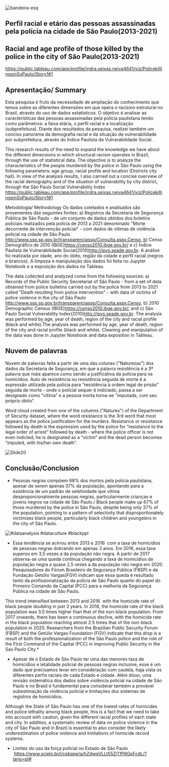 ![bandeira-esq](https://user-images.githubusercontent.com/65928388/145327128-8095c195-e303-45ac-990e-a4b3b0ff3cb0.png)

## Perfil racial e etário das pessoas assassinadas pela polícia na cidade de São Paulo(2013-2021) 
## Racial and age profile of those killed by the police in the city of São Paulo(2013-2021)    
https://public.tableau.com/app/profile/indra.seixas.neiva4641/viz/PolicekillingsinSoPaulo/Story1#1


## Apresentação/ Summary
Esta pesquisa é fruto da necessidade de ampliação do conhecimento que temos sobre as diferentes dimensões em que opera o racismo estrutural no Brasil, através do uso de dados estatísticos. O objetivo é analisar as características das pessoas assassinadas pela polícia paulistana tendo como parâmetros: a faixa etária, o perfil racial e a localização (subprefeitura). Diante dos resultados da pesquisa, realizei também um conciso panorama da demografia racial e da situação de vulnerabilidade por subprefeitura, através do Índice Paulista de Vulnerabilidade Social.

This research results of the need to expand the knowledge we have about the different dimensions in which structural racism operates in Brazil, through the use of statistical data. The objective is to analyze the characteristics of the people murdered by the police in São Paulo using the following parameters: age group, racial profile and location (Districts city hall). In view of the analysis results, I also carried out a concise overview of the racial demography and of the situation of vulnerability by city district, through the São Paulo Social Vulnerability Index
https://public.tableau.com/app/profile/indra.seixas.neiva4641/viz/PolicekillingsinSoPaulo/Story1#1


Metodologia/ Methodology
Os dados coletados e analisados são provenientes das seguintes fontes: a) Registros da Secretaria de Segurança Pública de São Paulo - de um conjunto de dados obtidos dos boletins policiais realizados pela polícia de 2013 a 2021 denominado "Morte decorrente de intervenção policial" - com dados de vítimas de violência policial na cidade de São Paulo http://www.ssp.sp.gov.br/transparenciassp/Consulta.aspx.Censo, b) Censo Demográfico de 2010 (IBGE)https://censo2010.ibge.gov.br/ e c) Índice Paulista de Vulnerabilidade Social(2010)http://ipvs.seade.gov.br. A análise foi realizada por idade, ano do óbito, região da cidade e perfil racial (negros e brancos). A limpeza e manipulação dos dados foi feita no Jupyter Notebook e a exposição dos dados no Tableau.

The data collected and analyzed come from the following sources: a) Records of the Public Security Secretariat of São Paulo - from a set of data obtained from police bulletins carried out by the police from 2013 to 2021 called "Death resulting from police intervention" - with data of victims of police violence in the city of São Paulo http://www.ssp.sp.gov.br/transparenciassp/Consulta.aspx.Censo,
b) 2010 Demographic Census (IBGE)https://censo2010.ibge.gov.br/, and c) São Paulo Social Vulnerability Index(2010)http://ipvs.seade.gov.br. The analysis was performed by age, year of death, region of the city and racial profile (black and white).The analysis was performed by age, year of death, region of the city and racial profile (black and white). Cleaning and manipulation of the data was done in Jupyter Notebook and data exposition in Tableau.

## Nuvem de palavras

Nuvem de palavras feita a partir de uma das colunas ("Naturezas") dos dados da Secretaria de Segurança, em que a palavra resistência  é a 3ª palavra que mais aparece como sendo a justificativa da polícia para os homicídios. Auto de resistência ou resistência seguida de morte é a expressão utilizada pela polícia para “resistência à ordem legal de prisão” seguida de morte - onde o policial sequer é indiciado, passa a ser designado como “vítima” e a pessoa morta torna-se "imputada, com seu próprio óbito“.  

Word cloud created from one of the columns ("Natures") of  the Department of Security dataset, where the word resistance is the 3rd word that most appears  as the police justification for the murders. Resistance or resistance followed by death is the expression used by the police for “resistance to the legal order of arrest” followed by death - where the police officer is not even indicted, he is designated as a “victim” and the dead person becomes “imputed, with his/her own death“.

![Slide20](https://user-images.githubusercontent.com/65928388/147494778-61899d64-f8c7-4350-b301-f2dc4a05602f.PNG)



## Conclusão/Conclusion

- Pessoas negras compõem 68% dos mortos pela polícia paulistana, apesar de serem apenas 37% da população, apontando para  a existência de um padrão de seletividade que vitima desproporcionalmente pessoas negras, particularmente crianças e jovens negros na cidade de São Paulo./ Black people make up 67% of those murdered by the police in São Paulo, despite being only 37% of the population, pointing to a pattern of selectivity that disproportionately victimizes black people, particularly black children and youngsters in the city of São Paulo.

![#dataanalysis #dataculture #blackppl](https://user-images.githubusercontent.com/65928388/147493994-3beb2c98-ca2f-4734-b7cd-37adc15deb13.png)

- Essa tendência se acirrou entre 2013 e 2016  com a taxa de homicídios de pessoas negras dobrando em apenas 3 anos. Em 2016, essa taxa superou em 3,5 vezes a da população não negra. A partir de 2017 observa-se uma queda contínua chegando a taxa de homicídios da população negra a quase 2,5 vezes a da população não negra em 2020. Pesquisadores do Fórum Brasileiro de Segurança Pública (FBSP) e da Fundação Getúlio Vargas(FGV) indicam que essa queda é resultado tanto da profissionalização da polícia de São Paulo quanto do papel do Primeiro Comando da Capital (PCC) para a melhoria da Segurança Pública na cidade de São Paulo.

This trend intensified between 2013 and 2016  with the homicide rate of black people doubling in just 3 years. In 2016, the homicide rate of the black population was 3.5 times higher than that of the non-black population. From 2017 onwards, there has been a continuous decline, with the homicide rate in the black population reaching almost 2.5 times that of the non-black population in 2020. Researchers from the Brazilian Public Security Forum (FBSP) and the Getúlio Vargas Foundation (FGV) indicate that this drop is a result of both the professionalization of the São Paulo police and the role of the First Command of the Capital (PCC) in improving Public Security in the Sao Paulo City.* 

- Apesar de o Estado de São Paulo ter uma das menores taxa de homicídios e letalidade policial de pessoas negras inclusive, esse é um dado que precisamos levar em consideração com cautela, haja vista os diferentes perfis raciais de cada Estado e cidade. Além disso, uma revisão sistemática dos dados sobre violência policial na cidade de São Paulo e no Brasil é fundamental para considerar também a provável subestimação da violência policial e limitações dos sistemas de registros de homicídios. 

Although the State of São Paulo has one of the lowest rates of homicides and police lethality among black people, this is a fact that we need to take into account with caution, given the different racial profiles of each state and city. In addition, a systematic review of data on police violence in the city of São Paulo and in Brazil is essential to also consider the likely underestimation of police violence and limitations of homicide record systems.

* Limites do uso da força policial no Estado de São Paulo
 https://www.scielo.br/j/cebape/a/hZdwqVLLt55ZjTfP8GpFcdL/?lang=pt#





